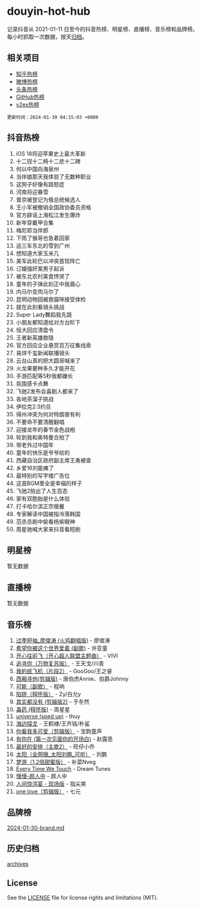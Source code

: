 # douyin-hot-hub

记录抖音从 2021-01-11 日至今的抖音热榜、明星榜、直播榜、音乐榜和品牌榜。每小时抓取一次数据，按天[归档](archives)。

## 相关项目

- [知乎热榜](https://github.com/lonnyzhang423/zhihu-hot-hub)
- [微博热榜](https://github.com/lonnyzhang423/weibo-hot-hub)
- [头条热榜](https://github.com/lonnyzhang423/toutiao-hot-hub)
- [GitHub热榜](https://github.com/lonnyzhang423/github-hot-hub)
- [v2ex热榜](https://github.com/lonnyzhang423/v2ex-hot-hub)


`更新时间：2024-01-30 04:15:03 +0800`

## 抖音热榜

1. iOS 18将迎苹果史上最大革新
1. 十二钗十二椅十二悲十二碑
1. 何以中国向海泉州
1. 当伴娘那天我体验了无数种职业
1. 这狗子好像有路怒症
1. 河南将迎暴雪
1. 普京被登记为俄总统候选人
1. 王小军被撤销全国政协委员资格
1. 官方辟谣上海松江发生爆炸
1. 新年穿戴甲合集
1. 梅尼耶当伴郎
1. 下雨了猴哥也急着回家
1. 运三车东北的雪到广州
1. 想知道大家玉米几
1. 美军此轮巴以冲突首现阵亡
1. 订婚强奸案男子起诉
1. 被东北农村美食馋哭了
1. 童年的子弹此刻正中我眉心
1. 内马尔变肉马尔了
1. 昆明动物园被救猫咪接受体检
1. 就在此刻看镜头挑战
1. Super Lady舞蹈我先跳
1. 小朋友都知道给对方台阶下
1. 恒大回应清盘令
1. 王者新英雄敖隐
1. 官方回应企业悬赏百万征集线索
1. 易烊千玺新闻联播镜头
1. 云台山真的把大圆哥喊来了
1. 火龙果要种多久才能开花
1. 手游匹配等5秒我都嫌长
1. 氛围感卡点舞
1. 飞驰2发布会喜剧人都来了
1. 各地茶溜子挑战
1. 伊拉克2:3约旦
1. 得州冲突为何对特朗普有利
1. 不要命不要清醒翻唱
1. 迎接龙年的春节金色战袍
1. 轮到我和奥特曼合拍了
1. 带老外过中国年
1. 童年的快乐是爷爷给的
1. 西藏自治区政府副主席王勇被查
1. 乡爱16刘能瘫了
1. 最特别的写字楼广告位
1. 这首BGM里全是幸福的样子
1. 飞驰2拍出了人生百态
1. 家有双胞胎是什么体验
1. 打卡哈尔滨正宗俄餐
1. 专家解读中国被指冷落韩国
1. 范丞丞剧中偷看杨紫眼神
1. 周星驰喊大家来抖音看短剧

## 明星榜

暂无数据

## 直播榜

暂无数据

## 音乐榜

1. [过季短袖_廖俊涛 (火鸡翻唱版)](https://sf86-cdn-tos.douyinstatic.com/obj/tos-cn-ve-2774/ogQVJl0tRBKxQgZji7YClFEBrVDeHpPTWfCZbQ) - 廖俊涛
1. [希望你被这个世界爱着 (副歌)](https://sf3-cdn-tos.douyinstatic.com/obj/tos-cn-ve-2774/oUHCmWQfZlE3QQBKBeD8rCFLpJzPgCpImhsxMt) - 许亚童
1. [开心往前飞（开心超人联盟主题曲）](https://sf86-cdn-tos.douyinstatic.com/obj/tos-cn-ve-2774/9d8fb7c82cf1421fb93a9fe925275e0a) - VIVI
1. [追寻你（万物复苏版）](https://sf86-cdn-tos.douyinstatic.com/obj/tos-cn-ve-2774/oYeAZJsbjIDit9APmBg8u6uDUQnHmoCf3gbo74) - 王天戈/川青
1. [我的纸飞机（片段2）](https://sf86-cdn-tos.douyinstatic.com/obj/tos-cn-ve-2774/oM2ZrKcg2CD5AeRB2gkeXOFB1IxAGJdZPazYHf) - GooGoo/王之睿
1. [西厢寻他(剪辑版)](https://sf3-cdn-tos.douyinstatic.com/obj/tos-cn-ve-2774/oUsAVfAQKlRNxEv5qxvIB8o5qmIWUcXbzJKJhw) - 唐伯虎Annie、伯爵Johnny
1. [可能（副歌）](https://sf6-cdn-tos.douyinstatic.com/obj/tos-cn-ve-2774/cde1731888894259b333569393c2fb51) - 程响
1. [陷阱（释怀版）](https://sf6-cdn-tos.douyinstatic.com/obj/tos-cn-ve-2774/oE8C21LeZrzKLDFfQYgMzx4GAIHageG5IzayY7) - Zy/白允y
1. [其实都没有 (剪辑版2)](https://sf86-cdn-tos.douyinstatic.com/obj/tos-cn-ve-2774/oEBNQenHZtBhxYjGgUDQk0BCHTigQafgFlbQ7k) - 于冬然
1. [毒药 (释怀版)](https://sf86-cdn-tos.douyinstatic.com/obj/tos-cn-ve-2774/oYILMEAzspdZBIzy4frJNB8ZHPHWAhiwowd4Ad) - 周星星
1. [universe (sped up)](https://sf86-cdn-tos.douyinstatic.com/obj/tos-cn-ve-2774/oIQnurQLDCsdYeegkM4CKuVb23MZBXtX6QB8bv) - thuy
1. [海边探戈](https://sf86-cdn-tos.douyinstatic.com/obj/tos-cn-ve-2774/os9gE0VQCGqt6VQkZDyBBYvfSDY0QFe3vVmubn) - 王鹤棣/王齐铭/朴鲨
1. [你看我多可爱（剪辑版）](https://sf6-cdn-tos.douyinstatic.com/obj/tos-cn-ve-2774/018d241ee66a4a189b2fa9ea2fe3363d) - 宝韵童声
1. [有你在 (第一次见面你的开场白)](https://sf86-cdn-tos.douyinstatic.com/obj/tos-cn-ve-2774/oAthrQ3ClJBfI57uBoFEgNDYtNCZ0TSYQQfxQ0) - 赵露思
1. [最好的安排（主歌2）](https://sf3-cdn-tos.douyinstatic.com/obj/tos-cn-ve-2774/oMMZX1DuHpMwgoDztBmZswgQnbCeeANZxBHkFY) - 旺仔小乔
1. [太阳（全网搜_太阳刘鹏_可听）](https://sf86-cdn-tos.douyinstatic.com/obj/tos-cn-ve-2774/ogWbyIQnlBFImVbeDocRdCIYtBHlbJXgfZMvgz) - 刘鹏
1. [梦游（1.2倍甜蜜版）](https://sf6-cdn-tos.douyinstatic.com/obj/tos-cn-ve-2774/o4gyAUm8hwufoEABmwVIiQtHsFuGzAEEWtNMzo) - 补菜Nveg
1. [Every Time We Touch](https://sf86-cdn-tos.douyinstatic.com/obj/tos-cn-ve-2774/ogN6lUKQeBBfEVhIOMikG1CcJjugxk1tztZyhP) - Dream Tunes
1. [慢慢-颜人中](https://sf3-cdn-tos.douyinstatic.com/obj/tos-cn-ve-2774/ocjHNfBXdBxQNC8ZGAeoLMFTUgtBg8bkExunDC) - 颜人中
1. [人间惊鸿宴 - 现场版](https://sf3-cdn-tos.douyinstatic.com/obj/tos-cn-ve-2774/osF4mrPePAf2Yv8Wfr5fATCHZwL5h1QiGQAKwz) - 指尖笑
1. [one love（剪辑版）](https://sf3-cdn-tos.douyinstatic.com/obj/tos-cn-ve-2774/o4utbbKzHedACBQ0bkG7ZBgUvDQzbBDnYd1f1k) - 七元

## 品牌榜

[2024-01-30-brand.md](archives/2024-01-30-brand.md)

## 历史归档

[archives](archives)

## License

See the [LICENSE](LICENSE) file for license rights and limitations (MIT).
